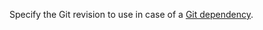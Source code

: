 Specify the Git revision to use in case of a [Git dependency](https://doc.rust-lang.org/cargo/reference/specifying-dependencies.html#specifying-dependencies-from-git-repositories).